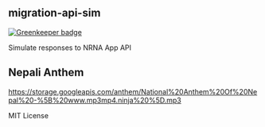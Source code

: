 ## migration-api-sim

[![Greenkeeper badge](https://badges.greenkeeper.io/mapmeld/migration-api-sim.svg)](https://greenkeeper.io/)

Simulate responses to NRNA App API


## Nepali Anthem

https://storage.googleapis.com/anthem/National%20Anthem%20Of%20Nepal%20-%5B%20www.mp3mp4.ninja%20%5D.mp3

MIT License
